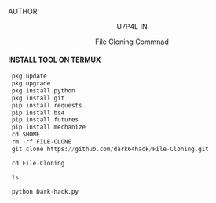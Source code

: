 

AUTHOR:
<p align="center">
U7P4L IN 

</br>
<p align="center">
      File Cloning Commnad

</p>
  
#### INSTALL TOOL ON TERMUX
```python
 pkg update
 pkg upgrade
 pkg install python
 pkg install git
 pip install requests
 pip install bs4
 pip install futures
 pip install mechanize
 cd $HOME 
 rm -rf FILE-CLONE
 git clone https://github.com/dark64hack/File-Cloning.git

 cd File-Cloning

 ls

 python Dark-hack.py
```





